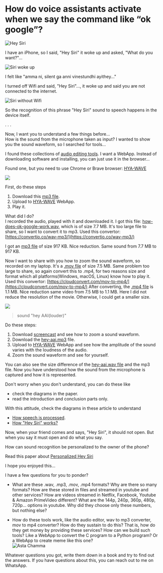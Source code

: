 # How do voice assistants activate when we say the command like “ok google”?  
  
![Hey Siri](hey-siri-flow.png "Hey Siri")
  
I have an iPhone, so I said, "Hey Siri" it woke up and asked, "What do you want?"...   
  
![Siri woke up](hey-siri.png "Siri work up")
  
I felt like "amma ni, silent ga anni vinestundhi ayithey..."  
  
I turned off Wifi and said, "Hey Siri"..., it woke up and said you are not connected to the internet.  
  
![Siri without Wifi](hey-siri-offline.png "Siri in offline also woke up")

So the recognition of this phrase "Hey Siri" sound to speech happens in the device itself.  
  
. . .  
  
Now, I want you to understand a few things before...  
How is the sound from the microphone taken as input? I wanted to show you the sound waveform, so I searched for tools...  
  
I found these collections of [audio editing tools](https://www.musicianonamission.com/best-free-audio-editor/). I want a WebApp. Instead of downloading software and installing, you can just use it in the browser...  
   
Found one, but you need to use Chrome or Brave browser: [HYA-WAVE](https://wav.hya.io/#/fx)  
  
![](how-does-ok-google-work.png)  
  

First, do these steps
1. Download this [mp3 file](how-does-ok-google-work.mp3).
2. Upload to [HYA-WAVE](https://wav.hya.io/#/fx) WebApp.
3. Play it.
  
What did I do?  
I recorded the audio, played with it and downloaded it. I got this file: [how-does-ok-google-work.wav](how-does-ok-google-work.wav), which is of size 7.7 MB. It's too large file to share, so I want to convert it to mp3. Used this convertor: [https://convertio.co/wav-mp3/](https://convertio.co/wav-mp3/)  
  
I got an [mp3 file](how-does-ok-google-work.mp3) of size 917 KB. Nice reduction. Same sound from 7.7 MB to 917 KB.  

Now I want to share with you how to zoom the sound waveform, so recorded on my laptop. It's a [.mov file](hey-aai-screencast.mov) of size 7.5 MB. Same problem too large to share, so again convert this to .mp4, for two reasons size and format which all platforms(Windows, macOS, Linux) know how to play it. Used this convertor: 
[https://cloudconvert.com/mov-to-mp4/](https://cloudconvert.com/mov-to-mp4/)
After converting, the [.mp4 file](hey-aai-screencast.mp4) is 1.1 MB. Nice reduction same video from 7.5 MB to 1.1 MB. Here I did not reduce the resolution of the movie. Otherwise, I could get a smaller size.  
  
![](hey-aai.png)  
> sound "hey AAI(louder)"
  
Do these steps:
1. Download [screencast](hey-aai-screencast.mp4) and see how to zoom a sound waveform.
2. Download the [hey-aai.mp3](hey-aai.mp3) file.
3. Upload to [HYA-WAVE](https://wav.hya.io/#/fx) WebApp and see how the amplitude of the sound varies with the loudness of the audio.
4. Zoom the sound waveform and see for yourself.

You can also see the size difference of the [hey-aai.wav file](hey-aai.wav) and the mp3 file. Now you have understood how the sound from the microphone is captured and how it is represented.   
   
Don't worry when you don't understand, you can do these like
+ check the diagrams in the paper.
+ read the introduction and conclusion parts only.

With this attitude, check the diagrams in these article to understand 
+ [How speech is processed](https://towardsdatascience.com/beginners-guide-to-speech-analysis-4690ca7a7c05).  
+ [How "Hey Siri" works?](https://machinelearning.apple.com/2017/10/01/hey-siri.html)  

Now, when your friend comes and says, "Hey Siri", it should not open. But when you say it must open and do what you say.  
  
How can sound recognition be personalized to the owner of the phone?  
  
Read this paper about [Personalized Hey Siri](https://machinelearning.apple.com/2018/04/16/personalized-hey-siri.html)  
  
I hope you enjoyed this...  

I have a few questions for you to ponder?
+ What are these .wav, .mp3, .mov, .mp4 formats? Why are there so many formats? How are these stored in files and streamed in youtube and other services? How are videos streamed in Netflix, Facebook, Youtube & Amazon PrimeVideo different? What are the 144p, 240p, 360p, 480p, 720p... options in youtube. Why did they choose only these numbers, but nothing else?  

+ How do these tools work, like the audio editor, wav to mp3 converter, mov to mp4 converter? How do they sustain to do this? That is, how do they get money by providing these services? How can we build such tools? Like a WebApp to convert the C program to a Python program? Or a WebApp to create meme like this one?  
![Asta Chamma](asta-chamma.jpg "Bhaga adindhi kadhu")


Whatever questions you got, write them down in a book and try to find out the answers. If you have questions about this, you can reach out to me on WhatsApp.

